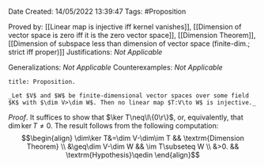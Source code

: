 <div class="topSpace"></div>

Date Created: 14/05/2022 13:39:47
Tags: #Proposition

Proved by: [[Linear map is injective iff kernel vanishes]], [[Dimension of vector space is zero iff it is the zero vector space]], [[Dimension Theorem]], [[Dimension of subspace less than dimension of vector space (finite-dim.; strict iff proper)]]
Justifications: _Not Applicable_

Generalizations: _Not Applicable_
Counterexamples: _Not Applicable_

``` ad-Proposition
title: Proposition.

_Let $V$ and $W$ be finite-dimensional vector spaces over some field $K$ with $\dim V>\dim W$. Then no linear map $T:V\to W$ is injective._

```

_Proof_. It suffices to show that $\ker T\neq\l\{0\r\}$, or, equivalently, that $\dim\ker T\neq0$. The result follows from the following computation:
$$\begin{align}
    \dim\ker T&=\dim V-\dim\im T && \textrm{Dimension Theorem} \\
    &\geq\dim V-\dim W && \im T\subseteq W \\
    &>0. && \textrm{Hypothesis}\qedin
\end{align}$$
